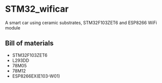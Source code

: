 # STM32_wificar
A smart car using ceramic substrates, STM32F103ZET6 and ESP8266 WiFi module

Bill of materials
------------------
* STM32F103ZET6
* L293DD
* 78M05
* 78M12
* ESP8266EX(E103-W01)
